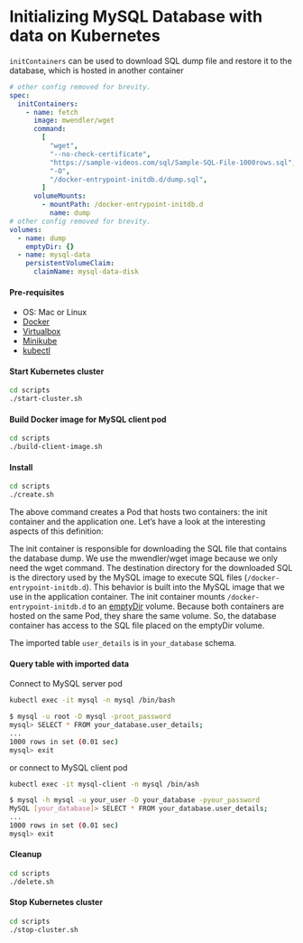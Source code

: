 # Initializing MySQL Database with data on Kubernetes

`initContainers` can be used to download SQL dump file and restore it to
the database, which is hosted in another container

```yaml
# other config removed for brevity.
spec:
  initContainers:
    - name: fetch
      image: mwendler/wget
      command:
        [
          "wget",
          "--no-check-certificate",
          "https://sample-videos.com/sql/Sample-SQL-File-1000rows.sql",
          "-O",
          "/docker-entrypoint-initdb.d/dump.sql",
        ]
      volumeMounts:
        - mountPath: /docker-entrypoint-initdb.d
          name: dump
# other config removed for brevity.
volumes:
  - name: dump
    emptyDir: {}
  - name: mysql-data
    persistentVolumeClaim:
      claimName: mysql-data-disk
```

#### Pre-requisites

- OS: Mac or Linux
- [Docker](https://docs.docker.com/install/)
- [Virtualbox](https://www.virtualbox.org/manual/ch02.html)
- [Minikube](https://kubernetes.io/docs/tasks/tools/install-minikube/)
- [kubectl](https://kubernetes.io/docs/tasks/tools/install-kubectl/)

#### Start Kubernetes cluster

```bash
cd scripts
./start-cluster.sh
```

#### Build Docker image for MySQL client pod

```bash
cd scripts
./build-client-image.sh
```

#### Install

```bash
cd scripts
./create.sh
```

The above command creates a Pod that hosts two containers: the init container
and the application one. Let’s have a look at the interesting aspects of this
definition:

The init container is responsible for downloading the SQL file that contains the
database dump. We use the mwendler/wget image because we only need the wget
command. The destination directory for the downloaded SQL is the directory used
by the MySQL image to execute SQL files (`/docker-entrypoint-initdb.d`). This
behavior is built into the MySQL image that we use in the application container.
The init container mounts `/docker-entrypoint-initdb.d` to an [emptyDir](https://www.alibabacloud.com/blog/kubernetes-volume-basics-emptydir-and-persistentvolume_594834)
volume. Because both containers are hosted on the same Pod, they share the same
volume. So, the database container has access to the SQL file placed on the
emptyDir volume.

The imported table `user_details` is in `your_database` schema.

#### Query table with imported data

Connect to MySQL server pod

```bash
kubectl exec -it mysql -n mysql /bin/bash

$ mysql -u root -D mysql -proot_password
mysql> SELECT * FROM your_database.user_details;
...
1000 rows in set (0.01 sec)
mysql> exit
```

or connect to MySQL client pod

```bash
kubectl exec -it mysql-client -n mysql /bin/ash

$ mysql -h mysql -u your_user -D your_database -pyour_password
MySQL [your_database]> SELECT * FROM your_database.user_details;
...
1000 rows in set (0.01 sec)
mysql> exit
```

#### Cleanup

```bash
cd scripts
./delete.sh
```

#### Stop Kubernetes cluster

```bash
cd scripts
./stop-cluster.sh
```
